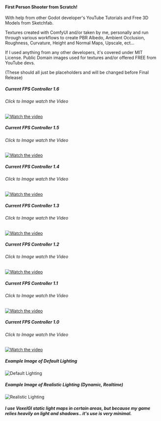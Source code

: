 #### First Person Shooter from Scratch!

With help from other Godot developer's YouTube Tutorials and Free 3D Models from Sketchfab.

Textures created with ComfyUI and/or taken by me, personally and run through various workflows to create PBR Albedo, Ambient Occlusion, Roughness, Curvature, Height and Normal Maps, Upscale, ect...

If I used anything from any other developers, it's covered under MIT License.
Public Domain images used for textures and/or offered FREE from YouTube devs.

(These should all just be placeholders and will be changed before Final Release)

##### Current FPS Controller 1.6
###### Click to Image watch the Video
[![Watch the video](https://github.com/readycade/FPS-Godot-Basic-Setup-main/blob/main/thumbnails/CURRENT_FPS_CONTROLLER_V1.6.jpg)](https://www.youtube.com/watch?v=RZpjC5PDmIA)

##### Current FPS Controller 1.5
###### Click to Image watch the Video
[![Watch the video](https://github.com/readycade/FPS-Godot-Basic-Setup-main/blob/main/thumbnails/CURRENT_FPS_CONTROLLER_V1.5.jpg)](https://www.youtube.com/watch?v=Fsc6RHq_lFY)

##### Current FPS Controller 1.4
###### Click to Image watch the Video
[![Watch the video](https://github.com/readycade/FPS-Godot-Basic-Setup-main/blob/main/thumbnails/CURRENT_FPS_CONTROLLER_V1.4.jpg)](https://www.youtube.com/watch?v=_19QX1xkyfg)

##### Current FPS Controller 1.3
###### Click to Image watch the Video
[![Watch the video](https://github.com/readycade/FPS-Godot-Basic-Setup-main/blob/main/thumbnails/CURRENT_FPS_CONTROLLER_V1.3.jpg)](https://www.youtube.com/watch?v=GIrMzS2nOVg)

##### Current FPS Controller 1.2
###### Click to Image watch the Video
[![Watch the video](https://github.com/readycade/FPS-Godot-Basic-Setup-main/blob/main/thumbnails/CURRENT_FPS_CONTROLLER_V1.2.jpg)](https://www.youtube.com/watch?v=n0eoizOciEw)

##### Current FPS Controller 1.1
###### Click to Image watch the Video
[![Watch the video](https://github.com/readycade/FPS-Godot-Basic-Setup-main/blob/main/thumbnails/CURRENT_FPS_CONTROLLER_V1.1.jpg)](https://www.youtube.com/watch?v=cOmDICuQ5fg)

##### Current FPS Controller 1.0
###### Click to Image watch the Video
[![Watch the video](https://github.com/readycade/FPS-Godot-Basic-Setup-main/blob/main/thumbnails/CURRENT_FPS_CONTROLLER_V1.jpg)](https://www.youtube.com/watch?v=sAprVnZz5wU)

##### Example Image of Default Lighting
![Default Lighting](https://github.com/readycade/FPS-Godot-Basic-Setup-main/blob/main/thumbnails/DEFAULT_LIGHTING.jpg)

##### Example Image of Realistic Lighting (Dynamic, Realtime)
![Realistic Lighting](https://github.com/readycade/FPS-Godot-Basic-Setup-main/blob/main/thumbnails/REALISTIC_LIGHTING.jpg)

##### I use VoxelGI static light maps in certain areas, but because my game relies heavily on light and shadows.. it's use is very minimal.